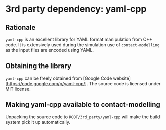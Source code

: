 3rd party dependency: yaml-cpp
==============================

Rationale
---------

`yaml-cpp` is an excellent library for YAML format manipulation from C++ code. 
It is extensively used during the simulation use of `contact-modelling` as the
input files are encoded using YAML.

Obtaining the library
---------------------

`yaml-cpp` can be freely obtained from 
[Google Code website][https://code.google.com/p/yaml-cpp/].
The source code is licensed under MIT license.  

Making yaml-cpp available to contact-modelling
------------------------------------------------------

Unpacking the source code to `ROOT/3rd_party/yaml-cpp` will make the build
system pick it up automatically.


